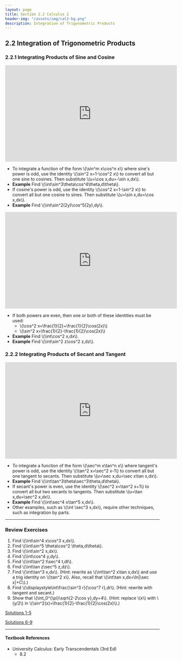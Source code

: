 ```yaml
---
layout: page
title: Section 2.2 Calculus 2
header-img: "/assets/img/cal2-bg.png"
description: Integration of Trigonometric Products
---
```


## 2.2 Integration of Trigonometric Products

### 2.2.1 Integrating Products of Sine and Cosine

<iframe width="560" height="315" src="https://www.youtube.com/embed/ufpqBp2A9nw" frameborder="0" allowfullscreen></iframe>

- To integrate a function of the form \\(\sin^m x\cos^n x\\) where
  sine's power is odd, use the identity \\(\sin^2 x=1-\cos^2 x\\)
  to convert all but one sine to cosines. Then substitute
  \\(u=\cos x,du=-\sin x\,dx\\).
- **Example**
  Find \\(\int\sin^3\theta\cos^4\theta\,d\theta\\).
- If cosine's power is odd, use the identity \\(\cos^2 x=1-\sin^2 x\\)
  to convert all but one cosine to sines. Then substitute
  \\(u=\sin x,du=\cos x\,dx\\).
- **Example**
  Find \\(\int\sin^2(2y)\cos^5(2y)\,dy\\).

<iframe width="560" height="315" src="https://www.youtube.com/embed/qJISFSvrnbs" frameborder="0" allowfullscreen></iframe>

- If both powers are even, then one or both of these identities must be used:
    - \\(\cos^2 x=\frac{1}{2}+\frac{1}{2}\cos(2x)\\)
    - \\(\sin^2 x=\frac{1}{2}-\frac{1}{2}\cos(2x)\\)
- **Example**
  Find \\(\int\cos^2 x\,dx\\).
- **Example**
  Find \\(\int\sin^2 z\cos^2 z\,dz\\).


### 2.2.2 Integrating Products of Secant and Tangent

<iframe width="560" height="315" src="https://www.youtube.com/embed/9krN43z9n4I" frameborder="0" allowfullscreen></iframe><!-- TODO rerecord -->

- To integrate a function of the form \\(\sec^m x\tan^n x\\) where
  tangent's power is odd, use the identity \\(\tan^2 x=\sec^2 x-1\\)
  to convert all but one tangent to secants. Then substitute
  \\(u=\sec x,du=\sec x\tan x\,dx\\).
- **Example**
  Find \\(\int\tan^3\theta\sec^3\theta\,d\theta\\).
- If secant's power is even, use the identity \\(\sec^2 x=\tan^2 x+1\\)
  to convert all but two secants to tangents. Then substitute
  \\(u=\tan x,du=\sec^2 x\,dx\\).
- **Example**
  Find \\(\int\sec^4 x\tan^5 x\,dx\\).
- Other examples, such as \\(\int \sec^3 x\,dx\\), require other techniques,
  such as integration by parts.

---

### Review Exercises

1.  Find \\(\int\sin^4 x\cos^3 x\,dx\\).
2.  Find \\(\int\sin^5 \theta\cos^2 \theta\,d\theta\\).
3.  Find \\(\int\sin^2 x\,dx\\).
4.  Find \\(\int\cos^4 y\,dy\\).
5.  Find \\(\int\tan^2 t\sec^4 t\,dt\\).
1.  Find \\(\int\tan z\sec^5 z\,dz\\).
1.  Find \\(\int\tan^3 x\,dx\\). (Hint: rewrite as
    \\(\int\tan^2 x\tan x\,dx\\)
    and use a trig identity on \\(\tan^2 x\\). Also, recall that
    \\(\int\tan x\,dx=\ln\|\sec x\|+C\\).)
1.  Find \\(\displaystyle\int\frac{\sin^3 r}{\cos^7 r}\,dr\\). (Hint: rewrite
    with tangent and secant.)
1.  Show that \\(\int_0^{\pi}\sqrt{2-2\cos y}\,dy=4\\). (Hint: replace
    \\(x\\) with \\(y/2\\) in
    \\(\sin^2(x)=\frac{1}{2}-\frac{1}{2}\cos(2x)\\).)

[Solutions 1-5](/resources/calculus2/solutions/2.2a.pdf)

[Solutions 6-9](/resources/calculus2/solutions/2.2b.pdf)

---

#### Textbook References

- University Calculus: Early Transcendentals (3rd Ed)
    - 8.2
